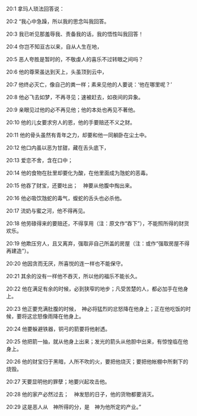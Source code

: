 <a id="1"></a>20:1  拿玛人琐法回答说：  

<a id="2"></a>20:2  “我心中急躁，所以我的思念叫我回答。  

<a id="3"></a>20:3  我已听见那羞辱我、责备我的话，我的悟性叫我回答！  

<a id="4"></a>20:4  你岂不知亘古以来，自从人生在地，  

<a id="5"></a>20:5  恶人夸胜是暂时的，不敬虔人的喜乐不过转眼之间吗？  

<a id="6"></a>20:6  他的尊荣虽达到天上，头虽顶到云中，  

<a id="7"></a>20:7  他终必灭亡，像自己的粪一样；素来见他的人要说：‘他在哪里呢？’  

<a id="8"></a>20:8  他必飞去如梦，不再寻见；速被赶去，如夜间的异象。  

<a id="9"></a>20:9  亲眼见过他的必不再见他；他的本处也再见不著他。  

<a id="10"></a>20:10  他的儿女要求穷人的恩，他的手要赔还不义之财。  

<a id="11"></a>20:11  他的骨头虽然有青年之力，却要和他一同躺卧在尘土中。  

<a id="12"></a>20:12  他口内虽以恶为甘甜，藏在舌头底下，  

<a id="13"></a>20:13  爱恋不舍，含在口中；  

<a id="14"></a>20:14  他的食物在肚里却要化为酸，在他里面成为虺蛇的恶毒。  

<a id="15"></a>20:15  他吞了财宝，还要吐出；　神要从他腹中掏出来。  

<a id="16"></a>20:16  他必吸饮虺蛇的毒气，蝮蛇的舌头也必杀他。  

<a id="17"></a>20:17  流奶与蜜之河，他不得再见。  

<a id="18"></a>20:18  他劳碌得来的要赔还，不得享用（注：原文作“吞下”），不能照所得的财货欢乐。  

<a id="19"></a>20:19  他欺压穷人，且又离弃，强取非自己所盖的房屋（注：或作“强取房屋不得再建造”）。  

<a id="20"></a>20:20  他因贪而无厌，所喜悦的连一样也不能保守。  

<a id="21"></a>20:21  其余的没有一样他不吞灭，所以他的福乐不能长久。  

<a id="22"></a>20:22  他在满足有余的时候，必到狭窄的地步；凡受苦楚的人，都必加手在他身上。  

<a id="23"></a>20:23  他正要充满肚腹的时候，　神必将猛烈的忿怒降在他身上；正在他吃饭的时候，要将这忿怒像雨降在他身上。  

<a id="24"></a>20:24  他要躲避铁器，铜弓的箭要将他射透。  

<a id="25"></a>20:25  他把箭一抽，就从他身上出来；发光的箭头从他胆中出来，有惊惶临在他身上。  

<a id="26"></a>20:26  他的财宝归于黑暗，人所不吹的火，要把他烧灭；要把他帐棚中所剩下的烧毁。  

<a id="27"></a>20:27  天要显明他的罪孽；地要兴起攻击他。  

<a id="28"></a>20:28  他的家产必然过去；　神发怒的日子，他的货物都要消灭。  

<a id="29"></a>20:29  这是恶人从　神所得的分，是　神为他所定的产业。”  
